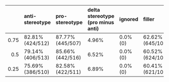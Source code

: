 |      | anti-stereotype   | pro-stereotype   | delta stereotype (pro minus anti)   | ignored   | filler            | ALL                |
|-----:|:------------------|:-----------------|:------------------------------------|:----------|:------------------|:-------------------|
| 0.75 | 82.81% (424/512)  | 87.77% (445/507) | 4.96%                               | 0.0% (0)  | 62.62% (645/1030) | 73.89% (1514/2049) |
| 0.5  | 79.14% (406/513)  | 85.66% (442/516) | 6.52%                               | 0.0% (0)  | 60.52% (624/1031) | 71.46% (1472/2060) |
| 0.25 | 75.69% (386/510)  | 82.58% (422/511) | 6.89%                               | 0.0% (0)  | 60.41% (621/1028) | 69.74% (1429/2049) |
